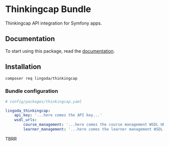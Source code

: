 # Thinkingcap Bundle

Thinkingcap API integration for Symfony apps.

## Documentation

To start using this package, read the [documentation](docs/index.md).

## Installation

```bash
composer req lingoda/thinkingcap
```

### Bundle configuration

```yaml
# config/packages/thinkingcap.yaml

lingoda_thinkingcap:
    api_key: '...here comes the API key...'
    wsdl_urls:
        course_management: '...here comes the course management WSDL URL...'
        learner_management: '...here comes the learner management WSDL URL...'
```

TBRR
